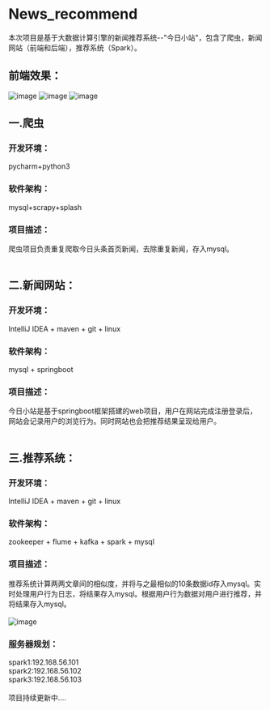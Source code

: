 # News_recommend
本次项目是基于大数据计算引擎的新闻推荐系统--"今日小站"，包含了爬虫，新闻网站（前端和后端），推荐系统（Spark）。<br>
## 前端效果：<br>
![image](https://github.com/luochana/News_recommend/tree/master/pic/pic1.png)
![image](https://github.com/luochana/News_recommend/tree/master/pic/pic2.png)
![image](https://github.com/luochana/News_recommend/tree/master/pic/pic3.png)
<br>
## 一.爬虫 <br>
### 开发环境： <br>
 pycharm+python3 <br>
### 软件架构： <br>
 mysql+scrapy+splash <br>
### 项目描述：<br>
爬虫项目负责重复爬取今日头条首页新闻，去除重复新闻，存入mysql。<br>
<br>
## 二.新闻网站： <br>
### 开发环境： <br>
 IntelliJ IDEA + maven + git + linux <br>
### 软件架构： <br>
 mysql + springboot <br>
### 项目描述：<br>
今日小站是基于springboot框架搭建的web项目，用户在网站完成注册登录后，网站会记录用户的浏览行为。同时网站也会把推荐结果呈现给用户。<br>
<br>
## 三.推荐系统： <br>
### 开发环境： <br>
 IntelliJ IDEA + maven + git + linux <br>
### 软件架构： <br>
 zookeeper + flume + kafka +  spark  + mysql<br>
### 项目描述：<br>
推荐系统计算两两文章间的相似度，并将与之最相似的10条数据id存入mysql。实时处理用户行为日志，将结果存入mysql。根据用户行为数据对用户进行推荐，并将结果存入mysql。<br>
<br>
![image](https://github.com/luochana/News_recommend/tree/master/pic/pic4.png)
<br>

### 服务器规划：<br>
 spark1:192.168.56.101 <br>
 spark2:192.168.56.102 <br>
 spark3:192.168.56.103 <br>
<br>
项目持续更新中....<br>
